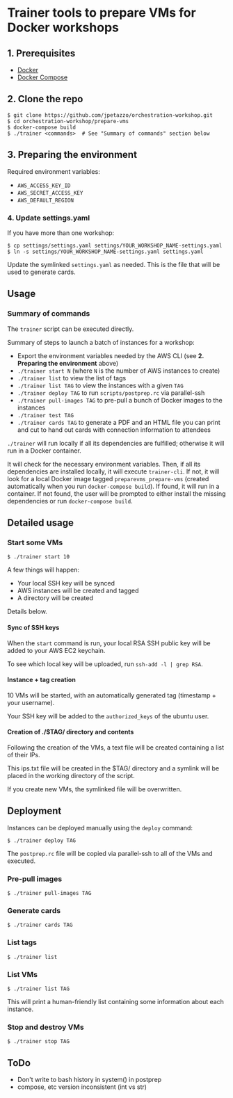# Trainer tools to prepare VMs for Docker workshops

## 1. Prerequisites

* [Docker](https://docs.docker.com/engine/installation/)
* [Docker Compose](https://docs.docker.com/compose/install/)

## 2. Clone the repo

    $ git clone https://github.com/jpetazzo/orchestration-workshop.git
    $ cd orchestration-workshop/prepare-vms
    $ docker-compose build
    $ ./trainer <commands>  # See "Summary of commands" section below

## 3. Preparing the environment

Required environment variables:

* `AWS_ACCESS_KEY_ID`
* `AWS_SECRET_ACCESS_KEY`
* `AWS_DEFAULT_REGION`

### 4. Update settings.yaml

If you have more than one workshop:

    $ cp settings/settings.yaml settings/YOUR_WORKSHOP_NAME-settings.yaml
    $ ln -s settings/YOUR_WORKSHOP_NAME-settings.yaml settings.yaml

Update the symlinked `settings.yaml` as needed. This is the file that will be used to generate cards.

## Usage

### Summary of commands

The `trainer` script can be executed directly.

Summary of steps to launch a batch of instances for a workshop:

* Export the environment variables needed by the AWS CLI (see **2. Preparing the environment** above)
* `./trainer start N` (where `N` is the number of AWS instances to create)
* `./trainer list` to view the list of tags
* `./trainer list TAG` to view the instances with a given `TAG`
* `./trainer deploy TAG` to run `scripts/postprep.rc` via parallel-ssh
* `./trainer pull-images TAG` to pre-pull a bunch of Docker images to the instances
* `./trainer test TAG`
* `./trainer cards TAG` to generate a PDF and an HTML file you can print and cut to hand out cards with connection information to attendees

`./trainer` will run locally if all its dependencies are fulfilled; otherwise it will run in a Docker container.

It will check for the necessary environment variables. Then, if all its dependencies are installed
locally, it will execute `trainer-cli`. If not, it will look for a local Docker image
tagged `preparevms_prepare-vms` (created automatically when you run `docker-compose build`).
If found, it will run in a container. If not found, the user will be prompted to
either install the missing dependencies or run `docker-compose build`.

## Detailed usage

### Start some VMs

    $ ./trainer start 10

A few things will happen:

* Your local SSH key will be synced
* AWS instances will be created and tagged
* A directory will be created

Details below.

#### Sync of SSH keys

When the `start` command is run, your local RSA SSH public key will be added to your AWS EC2 keychain.

To see which local key will be uploaded, run `ssh-add -l | grep RSA`.

#### Instance + tag creation

10 VMs will be started, with an automatically generated tag (timestamp + your username).

Your SSH key will be added to the `authorized_keys` of the ubuntu user.

#### Creation of ./$TAG/ directory and contents

Following the creation of the VMs, a text file will be created containing a list of their IPs.

This ips.txt file will be created in the $TAG/ directory and a symlink will be placed in the working directory of the script.

If you create new VMs, the symlinked file will be overwritten.

## Deployment

Instances can be deployed manually using the `deploy` command:

    $ ./trainer deploy TAG

The `postprep.rc` file will be copied via parallel-ssh to all of the VMs and executed.

### Pre-pull images

    $ ./trainer pull-images TAG

### Generate cards

    $ ./trainer cards TAG

### List tags

    $ ./trainer list

### List VMs

    $ ./trainer list TAG

This will print a human-friendly list containing some information about each instance.

### Stop and destroy VMs

    $ ./trainer stop TAG

## ToDo

  * Don't write to bash history in system() in postprep 
  * compose, etc version inconsistent (int vs str)
